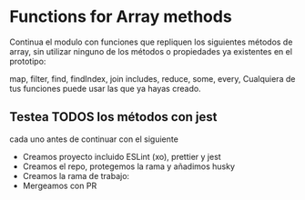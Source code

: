 # Functions for Array methods

Continua el modulo con funciones que repliquen los siguientes métodos de array, sin utilizar ninguno de los métodos o propiedades ya existentes en el prototipo:

map,
filter,
find,
findIndex,
join
includes,
reduce,
some,
every,
Cualquiera de tus funciones puede usar las que ya hayas creado.​
​

## Testea TODOS los métodos con jest

cada uno antes de continuar con el siguiente

- Creamos proyecto incluido ESLint (xo), prettier y jest
- Creamos el repo, protegemos la rama y añadimos husky
- Creamos la rama de trabajo:
- Mergeamos con PR
